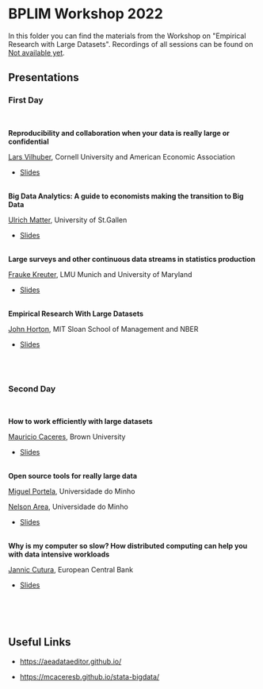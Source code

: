 # BPLIM Workshop 2022

In this folder you can find the materials from the Workshop on "Empirical Research with Large Datasets".
Recordings of all sessions can be found on [Not available yet]().


## Presentations

### First Day

<br/>

**Reproducibility and collaboration when your data is really large or confidential**

[Lars Vilhuber](https://www.vilhuber.com/lars/), Cornell University and American Economic Association

- [Slides](https://larsvilhuber.github.io/reproducibility-confidential-bigdata-bplim/) <br/><br/>

**Big Data Analytics: A guide to economists making the transition to Big Data**

[Ulrich Matter](https://umatter.github.io/), University of St.Gallen

- [Slides](https://github.com/BPLIM/Workshops/blob/master/BPLIM2022/Day1_02_Ulrich_Matter.pdf) <br/><br/>

**Large surveys and other continuous data streams in statistics production**

[Frauke Kreuter](https://jpsm.umd.edu/facultyprofile/kreuter/frauke), LMU Munich and University of Maryland

- [Slides](https://github.com/BPLIM/Workshops/blob/master/BPLIM2022/Day1_03_Frauke_Kreuter.pdf) <br/><br/>

**Empirical Research With Large Datasets**

[John Horton](https://john-joseph-horton.com/), MIT Sloan School of Management and NBER

- [Slides](https://docs.google.com/presentation/d/1MU1iEZdv_vsxSMs7d-mVLfvmuNQlun9xpJ9AbFDsCdk/edit#slide=id.p) <br/><br/>

<br/>

### Second Day

<br/>

**How to work efficiently with large datasets** 

[Mauricio Caceres](https://mcaceresb.github.io/), Brown University

- [Slides](https://github.com/BPLIM/Workshops/blob/master/BPLIM2022/Day2_01_Mauricio_Caceres.pdf) <br/><br/>


**Open source tools for really large data**

[Miguel Portela](http://www1.eeg.uminho.pt/economia/mangelo/), Universidade do Minho

[Nelson Area](https://nelsonareal.net/), Universidade do Minho

- [Slides](https://nareal.net/bplim2022) <br/><br/>

**Why is my computer so slow? How distributed computing can help you with data intensive workloads**

[Jannic Cutura](https://janniccutura.net/), European Central Bank

- [Slides](https://github.com/BPLIM/Workshops/blob/master/BPLIM2022/Day2_03_Jannic_Cutura.pdf) <br/><br/>

<br/><br/>

## Useful Links

- https://aeadataeditor.github.io/

- https://mcaceresb.github.io/stata-bigdata/










